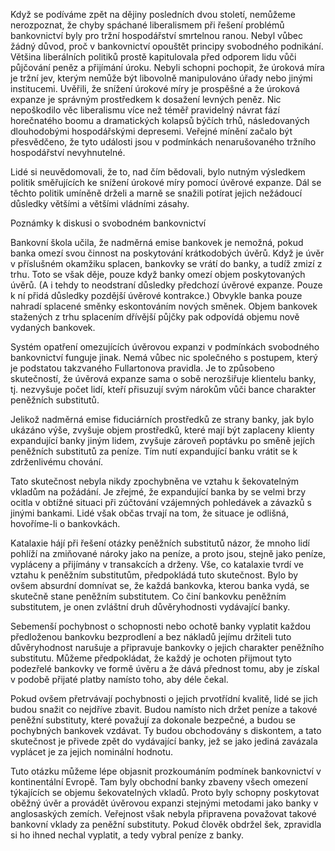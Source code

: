 Když se podíváme zpět na dějiny posledních dvou století, nemůžeme nerozpoznat, že chyby spáchané liberalismem při řešení problémů bankovnictví byly pro tržní hospodářství smrtelnou ranou. Nebyl vůbec žádný důvod, proč v bankovnictví opouštět principy svobodného podnikání. Většina liberálních politiků prostě kapitulovala před odporem lidu vůči půjčování peněz a přijímání úroku. Nebyli schopni pochopit, že úroková míra je tržní jev, kterým nemůže být libovolně manipulováno úřady nebo jinými institucemi. Uvěřili, že snížení úrokové míry je prospěšné a že úroková expanze je správným prostředkem k dosažení levných peněz. Nic nepoškodilo věc liberalismu více než téměř pravidelný návrat fází horečnatého boomu a dramatických kolapsů býčích trhů, následovaných dlouhodobými hospodářskými depresemi. Veřejné mínění začalo být přesvědčeno, že tyto události jsou v podmínkách nenarušovaného tržního hospodářství nevyhnutelné.

Lidé si neuvědomovali, že to, nad čím bědovali, bylo nutným výsledkem politik směřujících ke snížení úrokové míry pomocí úvěrové expanze. Dál se těchto politik umíněně drželi a marně se snažili potírat jejich nežádoucí důsledky většími a většími vládními zásahy.

Poznámky k diskusi o svobodném bankovnictví

Bankovní škola učila, že nadměrná emise bankovek je nemožná, pokud banka omezí svou činnost na poskytování krátkodobých úvěrů. Když je úvěr v příslušném okamžiku splacen, bankovky se vrátí do banky, a tudíž zmizí z trhu. Toto se však děje, pouze když banky omezí objem poskytovaných úvěrů. (A i tehdy to neodstraní důsledky předchozí úvěrové expanze. Pouze k ní přidá důsledky pozdější úvěrové kontrakce.) Obvykle banka pouze nahradí splacené směnky eskontováním nových směnek. Objem bankovek stažených z trhu splacením dřívější půjčky pak odpovídá objemu nově vydaných bankovek.

Systém opatření omezujících úvěrovou expanzi v podmínkách svobodného bankovnictví funguje jinak. Nemá vůbec nic společného s postupem, který je podstatou takzvaného Fullartonova pravidla. Je to způsobeno skutečností, že úvěrová expanze sama o sobě nerozšiřuje klientelu banky, tj. nezvyšuje počet lidí, kteří přisuzují svým nárokům vůči bance charakter peněžních substitutů.

Jelikož nadměrná emise fiduciárních prostředků ze strany banky, jak bylo ukázáno výše, zvyšuje objem prostředků, které mají být zaplaceny klienty expandující banky jiným lidem, zvyšuje zároveň poptávku po směně jejích peněžních substitutů za peníze. Tím nutí expandující banku vrátit se k zdrženlivému chování.

Tato skutečnost nebyla nikdy zpochybněna ve vztahu k šekovatelným vkladům na požádání. Je zřejmé, že expandující banka by se velmi brzy ocitla v obtížné situaci při zúčtování vzájemných pohledávek a závazků s jinými bankami. Lidé však občas trvají na tom, že situace je odlišná, hovoříme-li o bankovkách.

Katalaxie hájí při řešení otázky peněžních substitutů názor, že mnoho lidí pohlíží na zmiňované nároky jako na peníze, a proto jsou, stejně jako peníze, vypláceny a přijímány v transakcích a drženy. Vše, co katalaxie tvrdí ve vztahu k peněžním substitutům, předpokládá tuto skutečnost. Bylo by ovšem absurdní domnívat se, že každá bankovka, kterou banka vydá, se skutečně stane peněžním substitutem. Co činí bankovku peněžním substitutem, je onen zvláštní druh důvěryhodnosti vydávající banky.

Sebemenší pochybnost o schopnosti nebo ochotě banky vyplatit každou předloženou bankovku bezprodlení a bez nákladů jejímu držiteli tuto důvěryhodnost narušuje a připravuje bankovky o jejich charakter peněžního substitutu. Můžeme předpokládat, že každý je ochoten přijmout tyto podezřelé bankovky ve formě úvěru a že dává přednost tomu, aby je získal v podobě přijaté platby namísto toho, aby déle čekal.

Pokud ovšem přetrvávají pochybnosti o jejich prvotřídní kvalitě, lidé se jich budou snažit co nejdříve zbavit. Budou namísto nich držet peníze a takové peněžní substituty, které považují za dokonale bezpečné, a budou se pochybných bankovek vzdávat. Ty budou obchodovány s diskontem, a tato skutečnost je přivede zpět do vydávající banky, jež se jako jediná zavázala vyplácet je za jejich nominální hodnotu.

Tuto otázku můžeme lépe objasnit prozkoumáním podmínek bankovnictví v kontinentální Evropě. Tam byly obchodní banky zbaveny všech omezení týkajících se objemu šekovatelných vkladů. Proto byly schopny poskytovat oběžný úvěr a provádět úvěrovou expanzi stejnými metodami jako banky v anglosaských zemích. Veřejnost však nebyla připravena považovat takové bankovní vklady za peněžní substituty. Pokud člověk obdržel šek, zpravidla si ho ihned nechal vyplatit, a tedy vybral peníze z banky.
